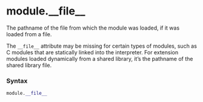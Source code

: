 # module.\_\_file\_\_

The pathname of the file from which the module was loaded, if it was loaded from a file. 

The `__file__` attribute may be missing for certain types of modules, such as C modules that are statically linked into the interpreter. For extension modules loaded dynamically from a shared library, it’s the pathname of the shared library file.

### Syntax

```python
module.__file__
```
